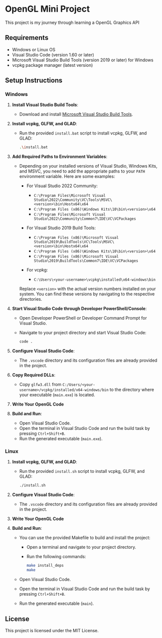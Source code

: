 # OpenGL Mini Project

This project is my journey through learning a OpenGL Graphics API

## Requirements

- Windows or Linux OS
- Visual Studio Code (version 1.60 or later)
- Microsoft Visual Studio Build Tools (version 2019 or later) for Windows
- vcpkg package manager (latest version)

## Setup Instructions

### Windows

1. **Install Visual Studio Build Tools**:
   - Download and install [Microsoft Visual Studio Build Tools](https://visualstudio.microsoft.com/visual-cpp-build-tools/).

2. **Install vcpkg, GLFW, and GLAD**:
   - Run the provided `install.bat` script to install vcpkg, GLFW, and GLAD:

     ```sh
     .\install.bat
     ```

3. **Add Required Paths to Environment Variables**:
   - Depending on your installed versions of Visual Studio, Windows Kits, and MSVC, you need to add the appropriate paths to your `PATH` environment variable. Here are some examples:

     - For Visual Studio 2022 Community:
       - `C:\Program Files\Microsoft Visual Studio\2022\Community\VC\Tools\MSVC\<version>\bin\Hostx64\x64`
       - `C:\Program Files (x86)\Windows Kits\10\bin\<version>\x64`
       - `C:\Program Files\Microsoft Visual Studio\2022\Community\Common7\IDE\VC\VCPackages`

     - For Visual Studio 2019 Build Tools:
       - `C:\Program Files (x86)\Microsoft Visual Studio\2019\BuildTools\VC\Tools\MSVC\<version>\bin\Hostx64\x64`
       - `C:\Program Files (x86)\Windows Kits\10\bin\<version>\x64`
       - `C:\Program Files (x86)\Microsoft Visual Studio\2019\BuildTools\Common7\IDE\VC\VCPackages`

     - For vcpkg:
       - `C:\Users\<your-username>\vcpkg\installed\x64-windows\bin`

     Replace `<version>` with the actual version numbers installed on your system. You can find these versions by navigating to the respective directories.

4. **Start Visual Studio Code through Developer PowerShell/Console**:
   - Open Developer PowerShell or Developer Command Prompt for Visual Studio.
   - Navigate to your project directory and start Visual Studio Code:

     ```sh
     code .
     ```

5. **Configure Visual Studio Code**:
   - The `.vscode` directory and its configuration files are already provided in the project.

6. **Copy Required DLLs**:
   - Copy `glfw3.dll` from `C:/Users/<your-username>/vcpkg/installed/x64-windows/bin` to the directory where your executable (`main.exe`) is located.

7. **Write Your OpenGL Code**

8. **Build and Run**:
   - Open Visual Studio Code.
   - Open the terminal in Visual Studio Code and run the build task by pressing `Ctrl+Shift+B`.
   - Run the generated executable (`main.exe`).

### Linux

1. **Install vcpkg, GLFW, and GLAD**:
   - Run the provided `install.sh` script to install vcpkg, GLFW, and GLAD:

     ```sh
     ./install.sh
     ```

2. **Configure Visual Studio Code**:
   - The `.vscode` directory and its configuration files are already provided in the project.

3. **Write Your OpenGL Code**

4. **Build and Run**:
   - You can use the provided Makefile to build and install the project:
     - Open a terminal and navigate to your project directory.
     - Run the following commands:

       ```sh
       make install_deps
       make
       ```

   - Open Visual Studio Code.
   - Open the terminal in Visual Studio Code and run the build task by pressing `Ctrl+Shift+B`.
   - Run the generated executable (`main`).

## License

This project is licensed under the MIT License.
